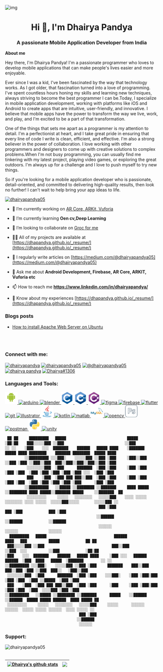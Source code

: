 ![img](https://res.cloudinary.com/practicaldev/image/fetch/s--FNil1bP5--/c_limit%2Cf_auto%2Cfl_progressive%2Cq_auto%2Cw_880/https://thepracticaldev.s3.amazonaws.com/i/sykrym5sishw45qceo3s.png)
<h1 align="center">Hi 👋, I'm Dhairya Pandya</h1>
<h3 align="center">A passionate Mobile Application Developer from India</h3>

**About me**

Hey there, I'm Dhairya Pandya! I'm a passionate programmer who loves to develop mobile applications that can make people's lives easier and more enjoyable.

Ever since I was a kid, I've been fascinated by the way that technology works. As I got older, that fascination turned into a love of programming. I've spent countless hours honing my skills and learning new techniques, always striving to become the best programmer I can be.Today, I specialize in mobile application development, working with platforms like iOS and Android to create apps that are intuitive, user-friendly, and innovative. I believe that mobile apps have the power to transform the way we live, work, and play, and I'm excited to be a part of that transformation.

One of the things that sets me apart as a programmer is my attention to detail. I'm a perfectionist at heart, and I take great pride in ensuring that every line of code I write is clean, efficient, and effective. I'm also a strong believer in the power of collaboration. I love working with other programmers and designers to come up with creative solutions to complex problems.When I'm not busy programming, you can usually find me tinkering with my latest project, playing video games, or exploring the great outdoors. I'm always up for a challenge and I love to push myself to try new things.

So if you're looking for a mobile application developer who is passionate, detail-oriented, and committed to delivering high-quality results, then look no further! I can't wait to help bring your app ideas to life.

<p align="left"> <a href="https://twitter.com/dhairyapandya05" target="blank"><img src="https://img.shields.io/twitter/follow/dhairyapandya05?logo=twitter&style=for-the-badge" alt="dhairyapandya05" /></a> </p>

- 🔭 I’m currently working on [AR Core, ARKit, Vuforia](https://github.com/dhapandya/ar-blades)

- 🌱 I’m currently learning **Oen cv,Deep Learning**

- 👯 I’m looking to collaborate on [Groc for me](https://github.com/dhairya0512/Groc-for-me)

- 👨‍💻 All of my projects are available at [https://dhapandya.github.io/_resume/](https://dhapandya.github.io/_resume/)

- 📝 I regularly write articles on [https://medium.com/@dhairyapandya05](https://medium.com/@dhairyapandya05)

- 💬 Ask me about **Android Development, Firebase, AR Core, ARKIT, Vuforia etc**

- 📫 How to reach me **https://www.linkedin.com/in/dhairyapandya/**

- 📄 Know about my experiences [https://dhapandya.github.io/_resume/](https://dhapandya.github.io/_resume/)

### Blogs posts
<!-- BLOG-POST-LIST:START -->
- [How to install Apache Web Server on Ubuntu](https://medium.com/@dhairyapandya05/how-to-install-apache-web-server-on-ubuntu-eb21f3f966c?source=rss-ed1d686b5ebd------2)
<!-- BLOG-POST-LIST:END -->


<br />
<br />

<h3 align="left">Connect with me:</h3>
<p align="left">
<a href="https://linkedin.com/in/dhairyapandya" target="blank"><img align="center" src="https://raw.githubusercontent.com/rahuldkjain/github-profile-readme-generator/master/src/images/icons/Social/linked-in-alt.svg" alt="dhairyapandya" height="30" width="40" /></a>
  <a href="https://twitter.com/dhairyapandya05" target="blank"><img align="center" src="https://raw.githubusercontent.com/rahuldkjain/github-profile-readme-generator/master/src/images/icons/Social/twitter.svg" alt="dhairyapandya05" height="30" width="40" /></a>
<a href="https://medium.com/@dhairyapandya05" target="blank"><img align="center" src="https://raw.githubusercontent.com/rahuldkjain/github-profile-readme-generator/master/src/images/icons/Social/medium.svg" alt="@dhairyapandya05" height="30" width="40" /></a>
<a href="https://www.youtube.com/c/dhairya pandya" target="blank"><img align="center" src="https://raw.githubusercontent.com/rahuldkjain/github-profile-readme-generator/master/src/images/icons/Social/youtube.svg" alt="dhairya pandya" height="30" width="40" /></a>
<a href="https://discord.gg/Dhairya#1306" target="blank"><img align="center" src="https://raw.githubusercontent.com/rahuldkjain/github-profile-readme-generator/master/src/images/icons/Social/discord.svg" alt="Dhairya#1306" height="30" width="40" /></a>
</p>

<h3 align="left">Languages and Tools:</h3>
<p align="left"> <a href="https://developer.android.com" target="_blank" rel="noreferrer"> <img src="https://raw.githubusercontent.com/devicons/devicon/master/icons/android/android-original-wordmark.svg" alt="android" width="40" height="40"/> </a> <a href="https://www.arduino.cc/" target="_blank" rel="noreferrer"> <img src="https://cdn.worldvectorlogo.com/logos/arduino-1.svg" alt="arduino" width="40" height="40"/> </a> <a href="https://www.blender.org/" target="_blank" rel="noreferrer"> <img src="https://download.blender.org/branding/community/blender_community_badge_white.svg" alt="blender" width="40" height="40"/> </a> <a href="https://www.cprogramming.com/" target="_blank" rel="noreferrer"> <img src="https://raw.githubusercontent.com/devicons/devicon/master/icons/c/c-original.svg" alt="c" width="40" height="40"/> </a> <a href="https://www.w3schools.com/cpp/" target="_blank" rel="noreferrer"> <img src="https://raw.githubusercontent.com/devicons/devicon/master/icons/cplusplus/cplusplus-original.svg" alt="cplusplus" width="40" height="40"/> </a> <a href="https://www.w3schools.com/cs/" target="_blank" rel="noreferrer"> <img src="https://raw.githubusercontent.com/devicons/devicon/master/icons/csharp/csharp-original.svg" alt="csharp" width="40" height="40"/> </a> <a href="https://www.figma.com/" target="_blank" rel="noreferrer"> <img src="https://www.vectorlogo.zone/logos/figma/figma-icon.svg" alt="figma" width="40" height="40"/> </a> <a href="https://firebase.google.com/" target="_blank" rel="noreferrer"> <img src="https://www.vectorlogo.zone/logos/firebase/firebase-icon.svg" alt="firebase" width="40" height="40"/> </a> <a href="https://flutter.dev" target="_blank" rel="noreferrer"> <img src="https://www.vectorlogo.zone/logos/flutterio/flutterio-icon.svg" alt="flutter" width="40" height="40"/> </a> <a href="https://git-scm.com/" target="_blank" rel="noreferrer"> <img src="https://www.vectorlogo.zone/logos/git-scm/git-scm-icon.svg" alt="git" width="40" height="40"/> </a> <a href="https://www.adobe.com/in/products/illustrator.html" target="_blank" rel="noreferrer"> <img src="https://www.vectorlogo.zone/logos/adobe_illustrator/adobe_illustrator-icon.svg" alt="illustrator" width="40" height="40"/> </a> <a href="https://www.java.com" target="_blank" rel="noreferrer"> <img src="https://raw.githubusercontent.com/devicons/devicon/master/icons/java/java-original.svg" alt="java" width="40" height="40"/> </a> <a href="https://kotlinlang.org" target="_blank" rel="noreferrer"> <img src="https://www.vectorlogo.zone/logos/kotlinlang/kotlinlang-icon.svg" alt="kotlin" width="40" height="40"/> </a> <a href="https://www.mathworks.com/" target="_blank" rel="noreferrer"> <img src="https://upload.wikimedia.org/wikipedia/commons/2/21/Matlab_Logo.png" alt="matlab" width="40" height="40"/> </a> <a href="https://www.mysql.com/" target="_blank" rel="noreferrer"> <img src="https://raw.githubusercontent.com/devicons/devicon/master/icons/mysql/mysql-original-wordmark.svg" alt="mysql" width="40" height="40"/> </a> <a href="https://opencv.org/" target="_blank" rel="noreferrer"> <img src="https://www.vectorlogo.zone/logos/opencv/opencv-icon.svg" alt="opencv" width="40" height="40"/> </a> <a href="https://www.photoshop.com/en" target="_blank" rel="noreferrer"> <img src="https://raw.githubusercontent.com/devicons/devicon/master/icons/photoshop/photoshop-line.svg" alt="photoshop" width="40" height="40"/> </a> <a href="https://postman.com" target="_blank" rel="noreferrer"> <img src="https://www.vectorlogo.zone/logos/getpostman/getpostman-icon.svg" alt="postman" width="40" height="40"/> </a> <a href="https://www.python.org" target="_blank" rel="noreferrer"> <img src="https://raw.githubusercontent.com/devicons/devicon/master/icons/python/python-original.svg" alt="python" width="40" height="40"/> </a> <a href="https://unity.com/" target="_blank" rel="noreferrer"> <img src="https://www.vectorlogo.zone/logos/unity3d/unity3d-icon.svg" alt="unity" width="40" height="40"/> </a> </p>

```
 ██ ██     █████████   █████                            █████                                                            
░██░██    ███░░░░░███ ░░███                            ░░███                                                             
░░ ░░    ░███    ░░░  ███████    ██████   █████ ████    ░███████   █████ ████ ████████    ███████ ████████  █████ ████   
         ░░█████████ ░░░███░    ░░░░░███ ░░███ ░███     ░███░░███ ░░███ ░███ ░░███░░███  ███░░███░░███░░███░░███ ░███    
          ░░░░░░░░███  ░███      ███████  ░███ ░███     ░███ ░███  ░███ ░███  ░███ ░███ ░███ ░███ ░███ ░░░  ░███ ░███    
          ███    ░███  ░███ ███ ███░░███  ░███ ░███     ░███ ░███  ░███ ░███  ░███ ░███ ░███ ░███ ░███      ░███ ░███    
         ░░█████████   ░░█████ ░░████████ ░░███████     ████ █████ ░░████████ ████ █████░░███████ █████     ░░███████  ██
          ░░░░░░░░░     ░░░░░   ░░░░░░░░   ░░░░░███    ░░░░ ░░░░░   ░░░░░░░░ ░░░░ ░░░░░  ░░░░░███░░░░░       ░░░░░███ ░░ 
                                           ███ ░███                                      ███ ░███            ███ ░███    
                                          ░░██████                                      ░░██████            ░░██████     
                                           ░░░░░░                                        ░░░░░░              ░░░░░░      
  █████████   █████                               ██████                    ████   ███          █████            ██ ██   
 ███░░░░░███ ░░███                               ███░░███                  ░░███  ░░░          ░░███            ░██░██   
░███    ░░░  ███████    ██████   █████ ████     ░███ ░░░   ██████   ██████  ░███  ████   █████  ░███████        ░░ ░░    
░░█████████ ░░░███░    ░░░░░███ ░░███ ░███     ███████    ███░░███ ███░░███ ░███ ░░███  ███░░   ░███░░███                
 ░░░░░░░░███  ░███      ███████  ░███ ░███    ░░░███░    ░███ ░███░███ ░███ ░███  ░███ ░░█████  ░███ ░███                
 ███    ░███  ░███ ███ ███░░███  ░███ ░███      ░███     ░███ ░███░███ ░███ ░███  ░███  ░░░░███ ░███ ░███                
░░█████████   ░░█████ ░░████████ ░░███████      █████    ░░██████ ░░██████  █████ █████ ██████  ████ █████ ██            
 ░░░░░░░░░     ░░░░░   ░░░░░░░░   ░░░░░███     ░░░░░      ░░░░░░   ░░░░░░  ░░░░░ ░░░░░ ░░░░░░  ░░░░ ░░░░░ ░░             
                                  ███ ░███                                                                               
                                 ░░██████                                                                                
                                  ░░░░░░                                                                                                                                                                                                                                                                                                                                                                                                                    
```

<h3 align="left">Support:</h3>
<p><a href="https://www.buymeacoffee.com/dhairyapandya05"> <img align="left" src="https://cdn.buymeacoffee.com/buttons/v2/default-yellow.png" height="50" width="210" alt="dhairyapandya05" /></a></p><br><br>

| <a href="https://github.com/anuraghazra/github-readme-stats"><img align="center" src="https://github-readme-stats-liard-five-14.vercel.app/api?username=dhairya0512&show_icons=true&theme=blue-green&locale=en&hide_border=true" alt="Dhairya's github stats" /></a> | <a href="https://github.com/dhairya0512"><img align="center" src="https://github-readme-stats-liard-five-14.vercel.app/api/top-langs?username=dhairya0512&show_icons=true&theme=blue-green&locale=en&layout=compact&hide_border=true" /></a> |
| ------------- | ------------- |





